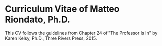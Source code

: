 # Curriculum Vitae of Matteo Riondato, Ph.D.

This CV follows the guidelines from Chapter 24 of "The Professor Is In" by Karen
Kelsy, Ph.D., Three Rivers Press, 2015.
